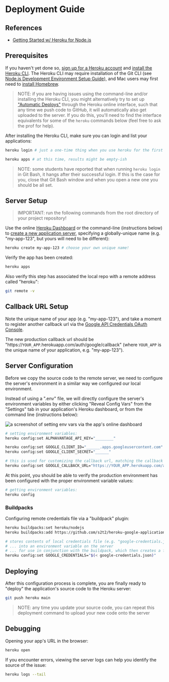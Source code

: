 # Deployment Guide

## References

  + [Getting Started w/ Heroku for Node.js](https://devcenter.heroku.com/articles/getting-started-with-nodejs)

## Prerequisites

If you haven't yet done so, [sign up for a Heroku account](https://signup.heroku.com/) and [install the Heroku CLI](https://devcenter.heroku.com/articles/heroku-cli#download-and-install). The Heroku CLI may require installation of the Git CLI (see [Node.js Development Environment Setup Guide](/exercises/local-dev-setup/exercise.md#git-cli)), and Mac users may first need to [install Homebrew](https://github.com/prof-rossetti/intro-to-python/blob/master/notes/clis/brew.md).

> NOTE: if you are having issues using the command-line and/or installing the Heroku CLI, you might alternatively try to set up ["Automatic Deploys"](https://devcenter.heroku.com/articles/github-integration#automatic-deploys) through the Heroku online interface, such that any time we push code to GitHub, it will automatically also get uploaded to the server. If you do this, you'll need to find the interface equivalents for some of the `heroku` commands below (feel free to ask the prof for help).


After installing the Heroku CLI, make sure you can login and list your applications:

```sh
heroku login # just a one-time thing when you use heroku for the first time

heroku apps # at this time, results might be empty-ish
```

> NOTE: some students have reported that when running `heroku login` in Git Bash, it hangs after their successful login. If this is the case for you, close that Git Bash window and when you open a new one you should be all set.




## Server Setup

> IMPORTANT: run the following commands from the root directory of your project repository!

Use the online [Heroku Dashboard](https://dashboard.heroku.com/) or the command-line (instructions below) to [create a new application server](https://dashboard.heroku.com/new-app), specifying a globally-unique name (e.g. "my-app-123", but yours will need to be different):

```sh
heroku create my-app-123 # choose your own unique name!
```

Verify the app has been created:

```sh
heroku apps
```

Also verify this step has associated the local repo with a remote address called "heroku":

```sh
git remote -v
```

## Callback URL Setup

Note the unique name of your app (e.g. "my-app-123"), and take a moment to register another callback url via the [Google API Credentials OAuth Console](https://console.cloud.google.com/apis/credentials?project=web-app-templates-2022).

The new production callback url should be "https://`YOUR_APP`.herokuapp.com/auth/google/callback" (where `YOUR_APP` is the unique name of your application, e.g. "my-app-123").

## Server Configuration

Before we copy the source code to the remote server, we need to configure the server's environment in a similar way we configured our local environment.

Instead of using a ".env" file, we will directly configure the server's environment variables by either clicking "Reveal Config Vars" from the "Settings" tab in your application's Heroku dashboard, or from the command line (instructions below):

![a screenshot of setting env vars via the app's online dashboard](https://user-images.githubusercontent.com/1328807/54229588-f249e880-44da-11e9-920a-b11d4c210a99.png)

```sh
# setting environment variables:
heroku config:set ALPHAVANTAGE_API_KEY="________"

heroku config:set GOOGLE_CLIENT_ID="______.apps.googleusercontent.com"
heroku config:set GOOGLE_CLIENT_SECRET="______"

# this is used for customizing the callback url, matching the callback url you registered via google console
heroku config:set GOOGLE_CALLBACK_URL="https://YOUR_APP.herokuapp.com/auth/google/callback"
```

At this point, you should be able to verify the production environment has been configured with the proper environment variable values:

```sh
# getting environment variables:
heroku config
```

### Buildpacks

Configuring remote credentials file via a "buildpack" plugin:

```sh
heroku buildpacks:set heroku/nodejs
heroku buildpacks:add https://github.com/s2t2/heroku-google-application-credentials-buildpack

# stores contents of local credentials file (e.g. "google-credentials.json")
# ... into an environment variable on the server
# ... for use in conjunction with the buildpack, which then creates a file from those values
heroku config:set GOOGLE_CREDENTIALS="$(< google-credentials.json)"
```


## Deploying

After this configuration process is complete, you are finally ready to "deploy" the application's source code to the Heroku server:

```sh
git push heroku main
```

> NOTE: any time you update your source code, you can repeat this deployment command to upload your new code onto the server






## Debugging

Opening your app's URL in the browser:

```sh
heroku open
```

If you encounter errors, viewing the server logs can help you identify the source of the issue:

```sh
heroku logs --tail
```

